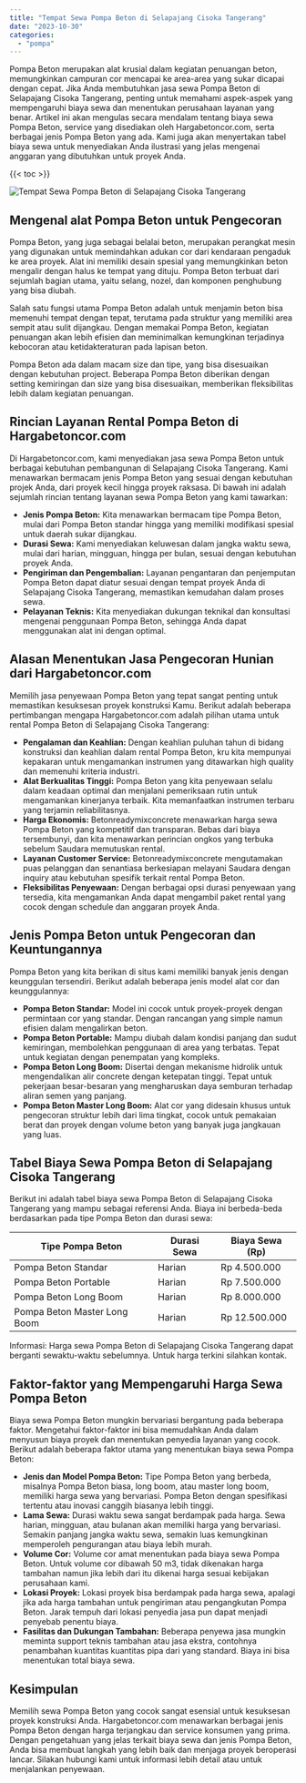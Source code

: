 ```yaml
---
title: "Tempat Sewa Pompa Beton di Selapajang Cisoka Tangerang"
date: "2023-10-30"
categories: 
  - "pompa"
---
```




Pompa Beton merupakan alat krusial dalam kegiatan penuangan beton, memungkinkan campuran cor mencapai ke area-area yang sukar dicapai dengan cepat. Jika Anda membutuhkan jasa sewa Pompa Beton di Selapajang Cisoka Tangerang, penting untuk memahami aspek-aspek yang mempengaruhi biaya sewa dan menentukan perusahaan layanan yang benar. Artikel ini akan mengulas secara mendalam tentang biaya sewa Pompa Beton, service yang disediakan oleh Hargabetoncor.com, serta berbagai jenis Pompa Beton yang ada. Kami juga akan menyertakan tabel biaya sewa untuk menyediakan Anda ilustrasi yang jelas mengenai anggaran yang dibutuhkan untuk proyek Anda.

{{< toc >}}

![Tempat Sewa Pompa Beton di Selapajang Cisoka Tangerang](https://hargareadymixid.github.io/pompa/concrete-pump%20(29).png)

## Mengenal alat Pompa Beton untuk Pengecoran

Pompa Beton, yang juga sebagai belalai beton, merupakan perangkat mesin yang digunakan untuk memindahkan adukan cor dari kendaraan pengaduk ke area proyek. Alat ini memiliki desain spesial yang memungkinkan beton mengalir dengan halus ke tempat yang dituju. Pompa Beton terbuat dari sejumlah bagian utama, yaitu selang, nozel, dan komponen penghubung yang bisa diubah.

Salah satu fungsi utama Pompa Beton adalah untuk menjamin beton bisa memenuhi tempat dengan tepat, terutama pada struktur yang memiliki area sempit atau sulit dijangkau. Dengan memakai Pompa Beton, kegiatan penuangan akan lebih efisien dan meminimalkan kemungkinan terjadinya kebocoran atau ketidakteraturan pada lapisan beton.

Pompa Beton ada dalam macam size dan tipe, yang bisa disesuaikan dengan kebutuhan project. Beberapa Pompa Beton diberikan dengan setting kemiringan dan size yang bisa disesuaikan, memberikan fleksibilitas lebih dalam kegiatan penuangan.

## Rincian Layanan Rental Pompa Beton di Hargabetoncor.com

Di Hargabetoncor.com, kami menyediakan jasa sewa Pompa Beton untuk berbagai kebutuhan pembangunan di Selapajang Cisoka Tangerang. Kami menawarkan bermacam jenis Pompa Beton yang sesuai dengan kebutuhan projek Anda, dari proyek kecil hingga proyek raksasa. Di bawah ini adalah sejumlah rincian tentang layanan sewa Pompa Beton yang kami tawarkan:

- **Jenis Pompa Beton:** Kita menawarkan bermacam tipe Pompa Beton, mulai dari Pompa Beton standar hingga yang memiliki modifikasi spesial untuk daerah sukar dijangkau.
- **Durasi Sewa:** Kami menyediakan keluwesan dalam jangka waktu sewa, mulai dari harian, mingguan, hingga per bulan, sesuai dengan kebutuhan proyek Anda.
- **Pengiriman dan Pengembalian:** Layanan pengantaran dan penjemputan Pompa Beton dapat diatur sesuai dengan tempat proyek Anda di Selapajang Cisoka Tangerang, memastikan kemudahan dalam proses sewa.
- **Pelayanan Teknis:** Kita menyediakan dukungan teknikal dan konsultasi mengenai penggunaan Pompa Beton, sehingga Anda dapat menggunakan alat ini dengan optimal.

## Alasan Menentukan Jasa Pengecoran Hunian dari Hargabetoncor.com

Memilih jasa penyewaan Pompa Beton yang tepat sangat penting untuk memastikan kesuksesan proyek konstruksi Kamu. Berikut adalah beberapa pertimbangan mengapa Hargabetoncor.com adalah pilihan utama untuk rental Pompa Beton di Selapajang Cisoka Tangerang:

- **Pengalaman dan Keahlian:** Dengan keahlian puluhan tahun di bidang konstruksi dan keahlian dalam rental Pompa Beton, kru kita mempunyai kepakaran untuk mengamankan instrumen yang ditawarkan high quality dan memenuhi kriteria industri.
- **Alat Berkualitas Tinggi:** Pompa Beton yang kita penyewaan selalu dalam keadaan optimal dan menjalani pemeriksaan rutin untuk mengamankan kinerjanya terbaik. Kita memanfaatkan instrumen terbaru yang terjamin reliabilitasnya.
- **Harga Ekonomis:** Betonreadymixconcrete menawarkan harga sewa Pompa Beton yang kompetitif dan transparan. Bebas dari biaya tersembunyi, dan kita menawarkan perincian ongkos yang terbuka sebelum Saudara memutuskan rental.
- **Layanan Customer Service:** Betonreadymixconcrete mengutamakan puas pelanggan dan senantiasa berkesiapan melayani Saudara dengan inquiry atau kebutuhan spesifik terkait rental Pompa Beton.
- **Fleksibilitas Penyewaan:** Dengan berbagai opsi durasi penyewaan yang tersedia, kita mengamankan Anda dapat mengambil paket rental yang cocok dengan schedule dan anggaran proyek Anda.

## Jenis Pompa Beton untuk Pengecoran dan Keuntungannya

Pompa Beton yang kita berikan di situs kami memiliki banyak jenis dengan keunggulan tersendiri. Berikut adalah beberapa jenis model alat cor dan keunggulannya:

- **Pompa Beton Standar:** Model ini cocok untuk proyek-proyek dengan permintaan cor yang standar. Dengan rancangan yang simple namun efisien dalam mengalirkan beton.
- **Pompa Beton Portable:** Mampu diubah dalam kondisi panjang dan sudut kemiringan, membolehkan penggunaan di area yang terbatas. Tepat untuk kegiatan dengan penempatan yang kompleks.
- **Pompa Beton Long Boom:** Disertai dengan mekanisme hidrolik untuk mengendalikan alir concrete dengan ketepatan tinggi. Tepat untuk pekerjaan besar-besaran yang mengharuskan daya semburan terhadap aliran semen yang panjang.
- **Pompa Beton Master Long Boom:** Alat cor yang didesain khusus untuk pengecoran struktur lebih dari lima tingkat, cocok untuk pemakaian berat dan proyek dengan volume beton yang banyak juga jangkauan yang luas.

## Tabel Biaya Sewa Pompa Beton di Selapajang Cisoka Tangerang

Berikut ini adalah tabel biaya sewa Pompa Beton di Selapajang Cisoka Tangerang yang mampu sebagai referensi Anda. Biaya ini berbeda-beda berdasarkan pada tipe Pompa Beton dan durasi sewa:

| Tipe Pompa Beton | Durasi Sewa | Biaya Sewa (Rp) |
| --- | --- | --- |
| Pompa Beton Standar | Harian | Rp 4.500.000 |
| Pompa Beton Portable | Harian | Rp 7.500.000 |
| Pompa Beton Long Boom | Harian | Rp 8.000.000 |
| Pompa Beton Master Long Boom | Harian | Rp 12.500.000 |

Informasi: Harga sewa Pompa Beton di Selapajang Cisoka Tangerang dapat berganti sewaktu-waktu sebelumnya. Untuk harga terkini silahkan kontak.

## Faktor-faktor yang Mempengaruhi Harga Sewa Pompa Beton

Biaya sewa Pompa Beton mungkin bervariasi bergantung pada beberapa faktor. Mengetahui faktor-faktor ini bisa memudahkan Anda dalam menyusun biaya proyek dan menentukan penyedia layanan yang cocok. Berikut adalah beberapa faktor utama yang menentukan biaya sewa Pompa Beton:

- **Jenis dan Model Pompa Beton:** Tipe Pompa Beton yang berbeda, misalnya Pompa Beton biasa, long boom, atau master long boom, memiliki harga sewa yang bervariasi. Pompa Beton dengan spesifikasi tertentu atau inovasi canggih biasanya lebih tinggi.
- **Lama Sewa:** Durasi waktu sewa sangat berdampak pada harga. Sewa harian, mingguan, atau bulanan akan memiliki harga yang bervariasi. Semakin panjang jangka waktu sewa, semakin luas kemungkinan memperoleh pengurangan atau biaya lebih murah.
- **Volume Cor:** Volume cor amat menentukan pada biaya sewa Pompa Beton. Untuk volume cor dibawah 50 m3, tidak dikenakan harga tambahan namun jika lebih dari itu dikenai harga sesuai kebijakan perusahaan kami.
- **Lokasi Proyek:** Lokasi proyek bisa berdampak pada harga sewa, apalagi jika ada harga tambahan untuk pengiriman atau pengangkutan Pompa Beton. Jarak tempuh dari lokasi penyedia jasa pun dapat menjadi penyebab penentu biaya.
- **Fasilitas dan Dukungan Tambahan:** Beberapa penyewa jasa mungkin meminta support teknis tambahan atau jasa ekstra, contohnya penambahan kuantitas kuantitas pipa dari yang standard. Biaya ini bisa menentukan total biaya sewa.

## Kesimpulan

Memilih sewa Pompa Beton yang cocok sangat esensial untuk kesuksesan proyek konstruksi Anda. Hargabetoncor.com menawarkan berbagai jenis Pompa Beton dengan harga terjangkau dan service konsumen yang prima. Dengan pengetahuan yang jelas terkait biaya sewa dan jenis Pompa Beton, Anda bisa membuat langkah yang lebih baik dan menjaga proyek beroperasi lancar. Silakan hubungi kami untuk informasi lebih detail atau untuk menjalankan penyewaan.
